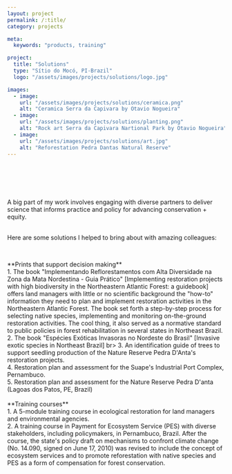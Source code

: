 ```yaml
---
layout: project
permalink: /:title/
category: projects

meta:
  keywords: "products, training"

project:
  title: "Solutions"
  type: "Sítio do Mocó, PI-Brazil"
  logo: "/assets/images/projects/solutions/logo.jpg"

images:
  - image:
    url: "/assets/images/projects/solutions/ceramica.png"
    alt: "Ceramica Serra da Capivara by Otavio Nogueira"
  - image:
    url: "/assets/images/projects/solutions/planting.png"
    alt: "Rock art Serra da Capivara Nartional Park by Otavio Nogueira"
  - image:
    url: "/assets/images/projects/solutions/art.jpg"
    alt: "Reforestation Pedra Dantas Natural Reserve"
---
```

<p style="padding-top:50px">

<br>
<p>A big part of my work involves engaging with diverse partners to deliver science that informs practice and policy for advancing conservation + equity.
<br>
<br>
<p>Here are some solutions I helped to bring about with amazing colleagues:<p>
<br>

<p style="font-size:14px;">
**Prints that support decision making**
<br>
1. The book "Implementando Reflorestamentos com Alta Diversidade na Zona da Mata Nordestina - Guia Prático" [Implementing restoration projects with high biodiversity in the Northeastern Atlantic Forest: a guidebook] offers land managers with little or no scientific background the "how-to" information they need to plan and implement restoration activities in the Northeastern Atlantic Forest. The book set forth a step-by-step process for selecting native species, implementing and monitoring on-the-ground restoration activities.
The cool thing, it also served as a normative standard to public policies in forest rehabilitation in several states in Northeast Brazil.
<br>
2. The book "Espécies Exóticas Invasoras no Nordeste do Brasil" [Invasive exotic species in Northeast Brazil]
br>
3. An identification guide of trees to support seedling production of the Nature Reserve Pedra D'Anta's restoration projects.
<br>
4. Restoration plan and assessment for the Suape's Industrial Port Complex, Pernambuco.
<br>
5. Restoration plan and assessment for the Nature Reserve Pedra D'anta (Lagoas dos Patos, PE, Brazil)
<br>
<br>
 **Training courses**
 <br>
1. A 5-module training course in ecological restoration for land managers and environmental agencies.
<br>
2. A training course in Payment for Ecosystem Service (PES) with diverse stakeholders, including policymakers, in Pernambuco, Brazil. After the course, the state's policy draft on mechanisms to confront climate change (No. 14.090, signed on June 17, 2010) was revised to include the concept of ecosystem services and to promote reforestation with native species and PES as a form of compensation for forest conservation.</p>
